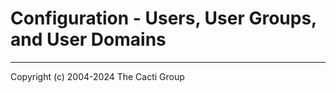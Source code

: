 # Configuration - Users, User Groups, and User Domains

---
Copyright (c) 2004-2024 The Cacti Group
